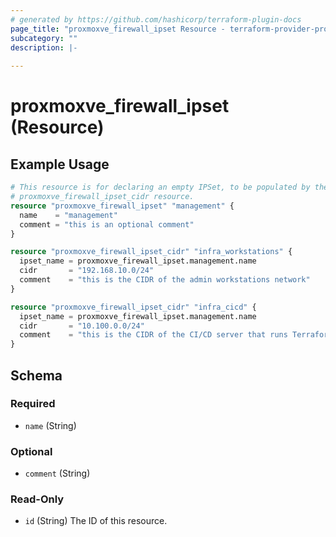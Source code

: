 ```yaml
---
# generated by https://github.com/hashicorp/terraform-plugin-docs
page_title: "proxmoxve_firewall_ipset Resource - terraform-provider-proxmoxve"
subcategory: ""
description: |-
  
---
```


# proxmoxve_firewall_ipset (Resource)



## Example Usage

```terraform
# This resource is for declaring an empty IPSet, to be populated by the ancillary
# proxmoxve_firewall_ipset_cidr resource.
resource "proxmoxve_firewall_ipset" "management" {
  name    = "management"
  comment = "this is an optional comment"
}

resource "proxmoxve_firewall_ipset_cidr" "infra_workstations" {
  ipset_name = proxmoxve_firewall_ipset.management.name
  cidr       = "192.168.10.0/24"
  comment    = "this is the CIDR of the admin workstations network"
}

resource "proxmoxve_firewall_ipset_cidr" "infra_cicd" {
  ipset_name = proxmoxve_firewall_ipset.management.name
  cidr       = "10.100.0.0/24"
  comment    = "this is the CIDR of the CI/CD server that runs Terraform and infra-as-code to manage the PVE cluster"
}
```

<!-- schema generated by tfplugindocs -->
## Schema

### Required

- `name` (String)

### Optional

- `comment` (String)

### Read-Only

- `id` (String) The ID of this resource.


